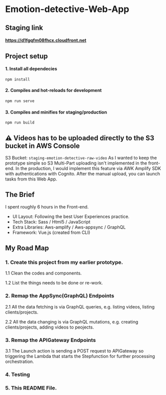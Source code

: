 # Emotion-detective-Web-App


## Staging link

#### https://d1fgqfm08fhcx.cloudfront.net

## Project setup

#### 1. Install all dependecies

```
npm install
```

#### 2. Compiles and hot-reloads for development

```
npm run serve
```

#### 3. Compiles and minifies for staging/production

```
npm run build
```

## ⚠ Videos has to be uploaded directly to the S3 bucket in AWS Console

S3 Bucket: `staging-emotion-detective-raw-video`
As I wanted to keep the prototype simple so S3 Multi-Part uploading isn't implemented in the front-end. In the production, I would implement this feature via AWK Amplify SDK with authentications with Cognito.
After the manual upload, you can launch tasks from this Web App.

## The Brief

I spent roughly 6 hours in the Front-end.

- UI Layout: Following the best User Experiences practice.
- Tech Stack: Sass / Html5 / JavaScript
- Extra Libraries: Aws-amplify / Aws-appsync / GraphQL
- Framework: Vue.js (created from CLI)

## My Road Map

### 1. Create this project from my earlier prototype.

1.1 Clean the codes and components.

1.2 List the things needs to be done or re-work.

### 2. Remap the AppSync(GraphQL) Endpoints

2.1 All the data fetching is via GraphQL queries, e.g. listing videos, listing clients/projects.

2.2 All the data changing is via GraphQL mutations, e.g. creating clients/projects, adding videos to peojects.

### 3. Remap the APIGateway Endpoints

3.1 The Launch action is sending a POST request to APIGateway so triggering the Lambda that starts the Stepfunction for further processing orchestration.

### 4. Testing

### 5. This README File.
